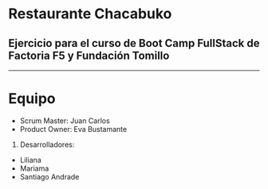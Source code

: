 # Restaurante Chacabuko
## Ejercicio para el curso de Boot Camp FullStack de Factoria F5 y Fundación Tomillo
---
# Equipo
* Scrum Master: Juan Carlos
* Product Owner: Eva Bustamante
1. Desarrolladores: 
* Liliana
* Mariama
* Santiago Andrade